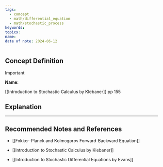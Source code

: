 ```yaml
---
tags:
  - concept
  - math/differential_equation
  - math/stochastic_process
keywords: 
topics: 
name: 
date of note: 2024-06-12
---
```


## Concept Definition

>[!important]
>**Name**: 


[[Introduction to Stochastic Calculus by Klebaner]] pp 155


## Explanation





-----------
##  Recommended Notes and References

- [[Fokker–Planck and Kolmogorov Forward-Backward Equation]]


- [[Introduction to Stochastic Calculus by Klebaner]]
- [[Introduction to Stochastic Differential Equations by Evans]]